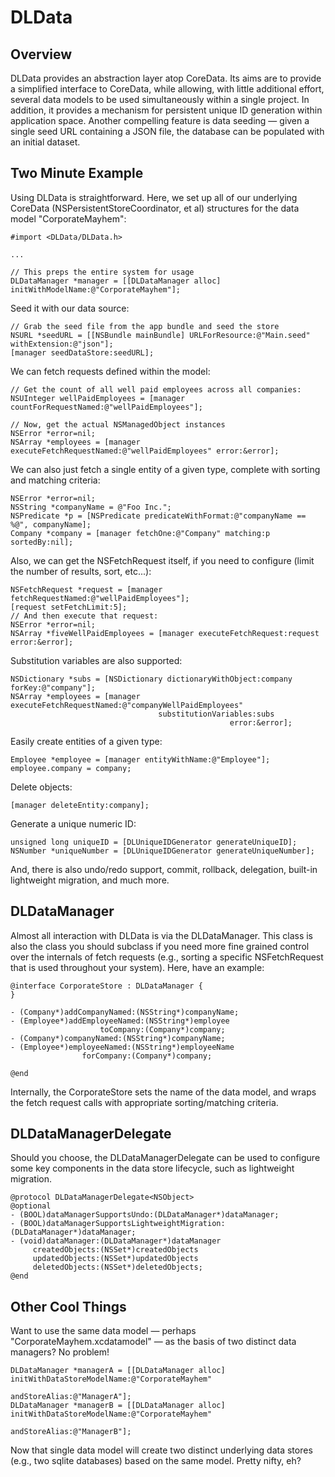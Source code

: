 # DLData

## Overview

DLData provides an abstraction layer atop CoreData. Its aims are to provide a simplified interface to CoreData, while allowing, with little additional effort, several data models to be used simultaneously within a single project. In addition, it provides a mechanism for persistent unique ID generation within application space. Another compelling feature is data seeding — given a single seed URL containing a JSON file, the database can be populated with an initial dataset.

## Two Minute Example

Using DLData is straightforward. Here, we set up all of our underlying CoreData (NSPersistentStoreCoordinator, et al) structures for the data model "CorporateMayhem":
```apple
#import <DLData/DLData.h>

...

// This preps the entire system for usage
DLDataManager *manager = [[DLDataManager alloc] initWithModelName:@"CorporateMayhem"];
```

Seed it with our data source:
```apple
// Grab the seed file from the app bundle and seed the store
NSURL *seedURL = [[NSBundle mainBundle] URLForResource:@"Main.seed" withExtension:@"json"];
[manager seedDataStore:seedURL];
```

We can fetch requests defined within the model:
```apple
// Get the count of all well paid employees across all companies:
NSUInteger wellPaidEmployees = [manager countForRequestNamed:@"wellPaidEmployees"];

// Now, get the actual NSManagedObject instances
NSError *error=nil;
NSArray *employees = [manager executeFetchRequestNamed:@"wellPaidEmployees" error:&error];
```

We can also just fetch a single entity of a given type, complete with sorting and matching criteria:
```apple
NSError *error=nil;
NSString *companyName = @"Foo Inc.";
NSPredicate *p = [NSPredicate predicateWithFormat:@"companyName == %@", companyName];
Company *company = [manager fetchOne:@"Company" matching:p sortedBy:nil];
```

Also, we can get the NSFetchRequest itself, if you need to configure (limit the number of results, sort, etc...):
```apple
NSFetchRequest *request = [manager fetchRequestNamed:@"wellPaidEmployees"];
[request setFetchLimit:5];
// And then execute that request:
NSError *error=nil;
NSArray *fiveWellPaidEmployees = [manager executeFetchRequest:request error:&error];
```

Substitution variables are also supported:
```apple
NSDictionary *subs = [NSDictionary dictionaryWithObject:company forKey:@"company"];
NSArray *employees = [manager executeFetchRequestNamed:@"companyWellPaidEmployees" 
                                 substitutionVariables:subs 
                                                 error:&error];
```

Easily create entities of a given type:
```apple
Employee *employee = [manager entityWithName:@"Employee"];
employee.company = company;
```

Delete objects:
```apple
[manager deleteEntity:company];
```

Generate a unique numeric ID:
```apple
unsigned long uniqueID = [DLUniqueIDGenerator generateUniqueID];
NSNumber *uniqueNumber = [DLUniqueIDGenerator generateUniqueNumber];
```

And, there is also undo/redo support, commit, rollback, delegation, built-in lightweight migration, and much more.

## DLDataManager

Almost all interaction with DLData is via the DLDataManager. This class is also the class you should subclass if you need more fine grained control over the internals of fetch requests (e.g., sorting a specific NSFetchRequest that is used throughout your system). Here, have an example:

```apple
@interface CorporateStore : DLDataManager {
}

- (Company*)addCompanyNamed:(NSString*)companyName;
- (Employee*)addEmployeeNamed:(NSString*)employee 
                    toCompany:(Company*)company;
- (Company*)companyNamed:(NSString*)companyName;
- (Employee*)employeeNamed:(NSString*)employeeName 
                forCompany:(Company*)company;

@end
```

Internally, the CorporateStore sets the name of the data model, and wraps the fetch request calls with appropriate sorting/matching criteria.

## DLDataManagerDelegate

Should you choose, the DLDataManagerDelegate can be used to configure some key components in the data store lifecycle, such as lightweight migration.

```apple
@protocol DLDataManagerDelegate<NSObject>
@optional
- (BOOL)dataManagerSupportsUndo:(DLDataManager*)dataManager;
- (BOOL)dataManagerSupportsLightweightMigration:(DLDataManager*)dataManager;
- (void)dataManager:(DLDataManager*)dataManager
     createdObjects:(NSSet*)createdObjects
     updatedObjects:(NSSet*)updatedObjects
     deletedObjects:(NSSet*)deletedObjects;
@end
```

## Other Cool Things

Want to use the same data model — perhaps "CorporateMayhem.xcdatamodel" — as the basis of two distinct data managers? No problem!

```apple
DLDataManager *managerA = [[DLDataManager alloc] initWithDataStoreModelName:@"CorporateMayhem" 
                                                              andStoreAlias:@"ManagerA"];
DLDataManager *managerB = [[DLDataManager alloc] initWithDataStoreModelName:@"CorporateMayhem" 
                                                              andStoreAlias:@"ManagerB"];
```

Now that single data model will create two distinct underlying data stores (e.g., two sqlite databases) based on the same model. Pretty nifty, eh?
